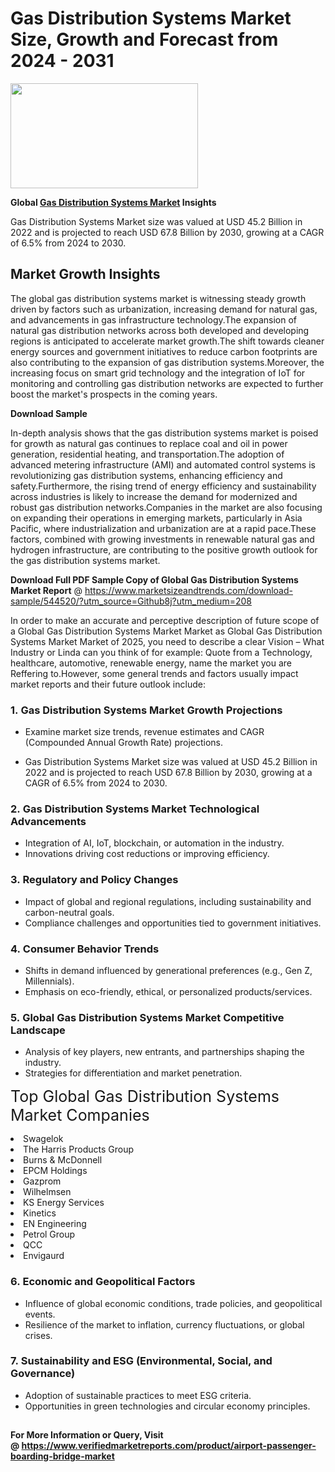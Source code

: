 <H1>Gas Distribution Systems Market Size, Growth and Forecast from 2024 - 2031</H1><img class="aligncenter size-medium wp-image-584254" src="https://thirdeyenews.in/wp-content/uploads/2024/09/Global-Market-Research-300x168.jpeg" alt="" width="300" height="168" /><p><strong>Global&nbsp;<a href="https://www.marketsizeandtrends.com/download-sample/544520/?utm_source=Github8j?utm_medium=208">Gas Distribution Systems Market</a> Insights</strong></p><p>Gas Distribution Systems Market size was valued at USD 45.2 Billion in 2022 and is projected to reach USD 67.8 Billion by 2030, growing at a CAGR of 6.5% from 2024 to 2030.</p><p><h2>Market Growth Insights</h2> <p>The global gas distribution systems market is witnessing steady growth driven by factors such as urbanization, increasing demand for natural gas, and advancements in gas infrastructure technology.The expansion of natural gas distribution networks across both developed and developing regions is anticipated to accelerate market growth.The shift towards cleaner energy sources and government initiatives to reduce carbon footprints are also contributing to the expansion of gas distribution systems.Moreover, the increasing focus on smart grid technology and the integration of IoT for monitoring and controlling gas distribution networks are expected to further boost the market's prospects in the coming years.</p> <p><strong>Download Sample</strong></p> <p>In-depth analysis shows that the gas distribution systems market is poised for growth as natural gas continues to replace coal and oil in power generation, residential heating, and transportation.The adoption of advanced metering infrastructure (AMI) and automated control systems is revolutionizing gas distribution systems, enhancing efficiency and safety.Furthermore, the rising trend of energy efficiency and sustainability across industries is likely to increase the demand for modernized and robust gas distribution networks.Companies in the market are also focusing on expanding their operations in emerging markets, particularly in Asia Pacific, where industrialization and urbanization are at a rapid pace.These factors, combined with growing investments in renewable natural gas and hydrogen infrastructure, are contributing to the positive growth outlook for the gas distribution systems market.</p> <p><span class=""><strong>Download Full PDF Sample Copy of Global Gas Distribution Systems Market Report</strong> @ <a href="https://www.marketsizeandtrends.com/download-sample/544520/?utm_source=Github8j?utm_medium=208" target="_blank">https://www.marketsizeandtrends.com/download-sample/544520/?utm_source=Github8j?utm_medium=208</a></span></p><p>In order to make an accurate and perceptive description of future scope of a Global&nbsp;Gas Distribution Systems Market Market as Global&nbsp;Gas Distribution Systems Market Market of 2025, you need to describe a clear Vision &ndash; What Industry or Linda can you think of for example: Quote from a Technology, healthcare, automotive, renewable energy, name the market you are Reffering to.However, some general trends and factors usually impact market reports and their future outlook include:</p><h3>1.&nbsp;<strong>Gas Distribution Systems Market Growth Projections</strong></h3><ul><li>Examine market size trends, revenue estimates and CAGR (Compounded Annual Growth Rate) projections.</li><li><p>Gas Distribution Systems Market size was valued at USD 45.2 Billion in 2022 and is projected to reach USD 67.8 Billion by 2030, growing at a CAGR of 6.5% from 2024 to 2030.</p></li></ul><h3>2.&nbsp;<strong>Gas Distribution Systems Market Technological Advancements</strong></h3><ul><li>Integration of AI, IoT, blockchain, or automation in the industry.</li><li>Innovations driving cost reductions or improving efficiency.</li></ul><h3>3.&nbsp;<strong>Regulatory and Policy Changes</strong></h3><ul><li>Impact of global and regional regulations, including sustainability and carbon-neutral goals.</li><li>Compliance challenges and opportunities tied to government initiatives.</li></ul><h3>4.&nbsp;<strong>Consumer Behavior Trends</strong></h3><ul><li>Shifts in demand influenced by generational preferences (e.g., Gen Z, Millennials).</li><li>Emphasis on eco-friendly, ethical, or personalized products/services.</li></ul><h3>5.&nbsp;<strong>Global Gas Distribution Systems Market Competitive Landscape</strong></h3><ul><li>Analysis of key players, new entrants, and partnerships shaping the industry.</li><li>Strategies for differentiation and market penetration.</li></ul><p data-pm-slice="1 1 []"><span style="color: inherit; font-family: inherit; font-size: 25px;">Top Global Gas Distribution Systems Market Companies</span></p><div class="" data-test-id=""><p><li>Swagelok</li><li> The Harris Products Group</li><li> Burns & McDonnell</li><li> EPCM Holdings</li><li> Gazprom</li><li> Wilhelmsen</li><li> KS Energy Services</li><li> Kinetics</li><li> EN Engineering</li><li> Petrol Group</li><li> QCC</li><li> Envigaurd</li></p></div><h3>6.&nbsp;<strong>Economic and Geopolitical Factors</strong></h3><ul><li>Influence of global economic conditions, trade policies, and geopolitical events.</li><li>Resilience of the market to inflation, currency fluctuations, or global crises.</li></ul><h3>7.&nbsp;<strong>Sustainability and ESG (Environmental, Social, and Governance)</strong></h3><ul><li>Adoption of sustainable practices to meet ESG criteria.</li><li>Opportunities in green technologies and circular economy principles.</li></ul><h2><strong style="font-size: 14px;">For More Information or Query, Visit @&nbsp;</strong><a style="background-color: #ffffff; font-size: 14px;" href="https://www.marketsizeandtrends.com/report/gas-distribution-systems-market/" target="_blank">https://www.verifiedmarketreports.com/product/airport-passenger-boarding-bridge-market</a></h2>